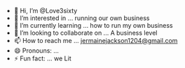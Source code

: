 - 👋 Hi, I’m @Love3sixty 
- 👀 I’m interested in ... running our own business 
- 🌱 I’m currently learning ... how to run my own business 
- 💞️ I’m looking to collaborate on ... A business level 
- 📫 How to reach me ... jermainejackson1204@gmail.com 
- 😄 Pronouns: ...
- ⚡ Fun fact: ...  we Lit 

<!---
Love3sixty/Love3sixty is a ✨ special ✨ repository because its `README.md` (this file) appears on your GitHub profile.
You can click the Preview link to take a look at your changes.
--->
